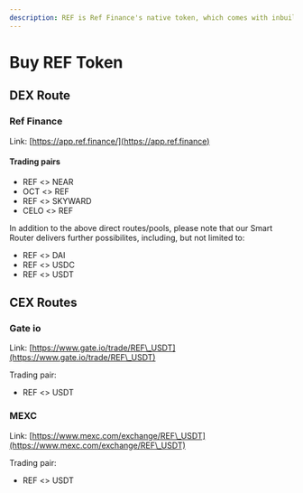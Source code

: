 ```yaml
---
description: REF is Ref Finance's native token, which comes with inbuilt utility
---
```


# Buy REF Token

## DEX Route

### Ref Finance

Link: [https://app.ref.finance/](https://app.ref.finance)

#### Trading pairs

* REF <> NEAR
* OCT <> REF
* REF <> SKYWARD
* CELO <> REF

In addition to the above direct routes/pools, please note that our Smart Router delivers further possibilites, including, but not limited to:

* REF <> DAI
* REF <> USDC
* REF <> USDT

## CEX Routes

### Gate io

Link: [https://www.gate.io/trade/REF\_USDT](https://www.gate.io/trade/REF\_USDT)

Trading pair:

* REF <> USDT

### MEXC

Link: [https://www.mexc.com/exchange/REF\_USDT](https://www.mexc.com/exchange/REF\_USDT)

Trading pair:

* REF <> USDT
